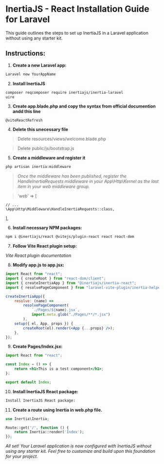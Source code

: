 # InertiaJS - React Installation Guide for Laravel

This guide outlines the steps to set up InertiaJS in a Laravel application without using any starter kit.

## Instructions:

1. **Create a new Laravel app:**

```bash
Laravel new YourAppName
```

2. **Install InertiaJS**

```bash
composer reqcomposer require inertiajs/inertia-laravel
uire
```

3. **Create app.blade.php and copy the syntax from official documention andd this line**

```blade
@viteReactRefresh
```

4. **Delete this unecessary file**

> Delete resources/views/welcome.blade.php

> Delete public/js/bootstrap.js

5. **Create a middleware and register it**

```bash
php artisan inertia:middleware
```

> _Once the middleware has been published, register the HandleInertiaRequests middleware in your App\Http\Kernel as the last item in your web middleware group._

> 'web' => [

    // ...
    \App\Http\Middleware\HandleInertiaRequests::class,

],

6. **Install necessary NPM packages:**

```bash
npm i @inertiajs/react @vitejs/plugin-react react react-dom
```

7. **Follow Vite React plugin setup:**

_Vite React plugin documentation_

8. **Modify app.js to app.jsx:**

```jsx
import React from "react";
import { createRoot } from "react-dom/client";
import { createInertiaApp } from "@inertiajs/inertia-react";
import { resolvePageComponent } from "laravel-vite-plugin/inertia-helpers";

createInertiaApp({
    resolve: (name) =>
        resolvePageComponent(
            `./Pages/${name}.jsx`,
            import.meta.glob("./Pages/**/*.jsx")
        ),
    setup({ el, App, props }) {
        createRoot(el).render(<App {...props} />);
    },
});
```

9. **Create Pages/Index.jsx:**

```jsx
import React from "react";

const Index = () => {
    return <h1>This is a test component</h1>;
};

export default Index;
```

10. **Install InertiaJS React package:**

```bash
Install InertiaJS React package:
```

11. **Create a route using Inertia in web.php file.**

```php
use Inertia\Inertia;

Route::get('/', function () {
    return Inertia::render('Index');
});
```

*All set! Your Laravel application is now configured with InertiaJS without using any starter kit. Feel free to customize and build upon this foundation for your project.*
